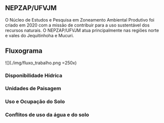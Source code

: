 ## NEPZAP/UFVJM

O Núcleo de Estudos e Pesquisa em Zoneamento Ambiental Produtivo foi criado em 2020 com a missão de contribuir para a uso sustentável dos recursos naturais. O NEPZAP/UFVJM atua principalmente nas regiões norte e vales do Jequitinhoha e Mucuri.

## Fluxograma

![](./img/fluxo_trabalho.png =250x)

### Disponibilidade Hídrica

### Unidades de Paisagem

### Uso e Ocupação do Solo

### Conflitos de uso da água e do solo

